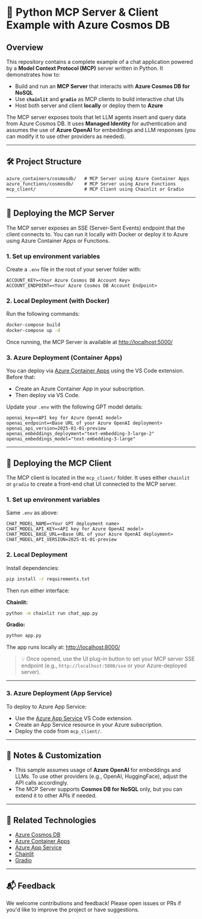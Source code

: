 # 🧠 Python MCP Server & Client Example with Azure Cosmos DB

## Overview

This repository contains a complete example of a chat application powered by a **Model Context Protocol (MCP)** server written in Python. It demonstrates how to:

- Build and run an **MCP Server** that interacts with **Azure Cosmos DB for NoSQL**
- Use **`chainlit`** and **`gradio`** as MCP clients to build interactive chat UIs
- Host both server and client **locally** or deploy them to **Azure**

The MCP server exposes tools that let LLM agents insert and query data from Azure Cosmos DB. It uses **Managed Identity** for authentication and assumes the use of **Azure OpenAI** for embeddings and LLM responses (you can modify it to use other providers as needed).

---

## 🛠️ Project Structure

```plaintext
azure_containers/cosmosdb/   # MCP Server using Azure Container Apps
azure_functions/cosmosdb/    # MCP Server using Azure Functions
mcp_client/                  # MCP Client using Chainlit or Gradio
```

---

## 🚀 Deploying the MCP Server

The MCP server exposes an SSE (Server-Sent Events) endpoint that the client connects to. You can run it locally with Docker or deploy it to Azure using Azure Container Apps or Functions.

### 1. Set up environment variables

Create a `.env` file in the root of your server folder with:

```env
ACCOUNT_KEY=<Your Azure Cosmos DB Account Key>
ACCOUNT_ENDPOINT=<Your Azure Cosmos DB Account Endpoint>
```

### 2. Local Deployment (with Docker)

Run the following commands:

```bash
docker-compose build
docker-compose up -d
```

Once running, the MCP Server is available at [http://localhost:5000/](http://localhost:5000/)

### 3. Azure Deployment (Container Apps)

You can deploy via [Azure Container Apps](https://marketplace.visualstudio.com/items/?itemName=ms-azuretools.vscode-azurecontainerapps) using the VS Code extension. Before that:

- Create an Azure Container App in your subscription.
- Then deploy via VS Code.

Update your `.env` with the following GPT model details:

```env
openai_key=<API key for Azure OpenAI model>
openai_endpoint=<Base URL of your Azure OpenAI deployment>
openai_api_version=2025-01-01-preview
openai_embeddings_deployment="text-embedding-3-large-2"
openai_embeddings_model="text-embedding-3-large"
```

---

## 💬 Deploying the MCP Client

The MCP client is located in the `mcp_client/` folder. It uses either `chainlit` or `gradio` to create a front-end chat UI connected to the MCP server.

### 1. Set up environment variables

Same `.env` as above:

```env
CHAT_MODEL_NAME=<Your GPT deployment name>
CHAT_MODEL_API_KEY=<API key for Azure OpenAI model>
CHAT_MODEL_BASE_URL=<Base URL of your Azure OpenAI deployment>
CHAT_MODEL_API_VERSION=2025-01-01-preview
```

### 2. Local Deployment

Install dependencies:

```bash
pip install -r requirements.txt
```

Then run either interface:

**Chainlit:**
```bash
python -m chainlit run chat_app.py
```

**Gradio:**
```bash
python app.py
```

The app runs locally at: [http://localhost:8000/](http://localhost:8000/)

> 💡 Once opened, use the UI plug-in button to set your MCP server SSE endpoint (e.g., `http://localhost:5000/sse` or your Azure-deployed server).

---

### 3. Azure Deployment (App Service)

To deploy to Azure App Service:

- Use the [Azure App Service](https://marketplace.visualstudio.com/items?itemName=ms-azuretools.vscode-azureappservice) VS Code extension.
- Create an App Service resource in your Azure subscription.
- Deploy the code from `mcp_client/`.

---

## 🔧 Notes & Customization

- This sample assumes usage of **Azure OpenAI** for embeddings and LLMs. To use other providers (e.g., OpenAI, HuggingFace), adjust the API calls accordingly.
- The MCP Server supports **Cosmos DB for NoSQL** only, but you can extend it to other APIs if needed.

---

## 📎 Related Technologies

- [Azure Cosmos DB](https://learn.microsoft.com/azure/cosmos-db/introduction)
- [Azure Container Apps](https://learn.microsoft.com/azure/container-apps/)
- [Azure App Service](https://learn.microsoft.com/azure/app-service/)
- [Chainlit](https://docs.chainlit.io)
- [Gradio](https://www.gradio.app/)

---

## 📬 Feedback

We welcome contributions and feedback! Please open issues or PRs if you'd like to improve the project or have suggestions.
